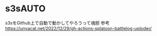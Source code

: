 # s3sAUTO
s3sをGithub上で自動で動かしてやろうって魂胆
参考
https://unyacat.net/2022/12/29/gh-actions-splatoon-battlelog-uploder/
